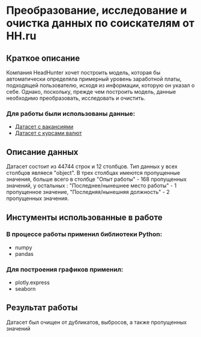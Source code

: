 # Преобразование, исследование и очистка данных по соискателям от HH.ru
 
## Краткое описание
 Компания HeadHunter хочет построить модель, которая бы автоматически определяла примерный уровень заработной платы, подходящей пользователю, исходя из информации, которую он указал о себе. Однако, поскольку, прежде чем построить модель, данные необходимо преобразовать, исследовать и очистить. 
 ### Для работы были использованы данные:
 * [Датасет с вакансиями](https://drive.google.com/file/d/1QAoEuFP77jZ913avIIllMzX1zRNzXIuv/view?usp=drive_link)
 * [Датасет с курсами валют](https://drive.google.com/file/d/1Zoc-0VuJl2egBjvrTjcsTOXEAYWpFSoe/view?usp=drive_link) 

 ## Описание данных
 Датасет состоит из 44744 строк и 12 столбцов.
Тип данных у всех столбцов являеся "object". В трех столбцах имеются пропущенные значения, больше всего в столбце "Опыт работы"  - 168 пропущенных значений, у остальных : "Последнее/нынешнее место работы" - 1 пропущенное значение, "Последняя/нынешняя должность" - 2 пропущенных значения.

## Инстументы использованные в работе

### В процессе работы применил библиотеки Python: 
* numpy 
* pandas 
### Для построения графиков применил: 
* plotly.express 
* seaborn

## Результат работы

Датасет был очищен от дубликатов, выбросов, а также пропущенных значений